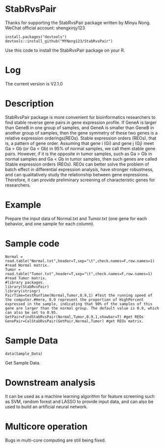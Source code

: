 # StabRvsPair
Thanks for supporting the StabRvsPair package written by Minyu Nong. WeChat official account: shengxinjy123
```
install.packages("devtools")
devtools::install_github("MYNong123/StabRvsPair")
```
Use this code to install the StabRvsPair package on your R.
# Log
The current version is V2.1.0
# Description
StabRvsPair package is more convenient for bioinformatics researchers to find stable reverse gene pairs in gene expression profile.
If GeneA is larger than GeneB in one group of samples, and GeneA is smaller than GeneB in another group of samples, then the gene symmetry of these two genes is a relative expression orderings(REOs).
Stable expression orders (REOs), that is, a pattern of gene order. Assuming that gene i (Gi) and gene j (Gj) meet Ga > Gb (or Ga < Gb) in 95% of normal samples, we call them stable gene pairs.
However, if it is the opposite in tumor samples, such as Ga > Gb in normal samples and Ga < Gb in tumor samples, then such genes are called Stable expression orders (REOs).
REOs can better solve the problem of batch effect in differential expression analysis, have stronger robustness, and can qualitatively study the relationship between gene expressions. Therefore, it can provide preliminary screening of characteristic genes for researchers.
# Example
Prepare the input data of Normal.txt and Tumor.txt (one gene for each behavior, and one sample for each column).
# Sample code
```
Normal = read.table("Normal.txt",header=T,sep="\t",check.names=F,row.names=1) #read Normal matrix.
Tumor = read.table("Tumor.txt",header=T,sep="\t",check.names=F,row.names=1) #read Tumor matrix.
#library packages.
library(StabRvsPair)
library(stringr)
PairTime=testRunTime(Normal,Tumor,0.9,1) #Test the running speed of the computer.#Here, 0.9 represent the proportion of HighPercent expressed in the sample, indicating that 90% of the samples of this gene are larger than the normal group. The default value is 0.9, which can also be set to 0.95.
GetPair=FindStabRvsPair(Normal,Tumor,0.9,1,showbar=T) #get REOs
GenePair=CalStabRvsPair(GetPair,Normal,Tumor) #get REOs matrix.
```
# Sample Data
```
data(Sample_Data)
```
Get Sample Data.
# Downstream analysis
It can be used as a machine learning algorithm for feature screening such as SVM, random forest and LASSO to provide input data, and can also be used to build an artificial neural network.
# Multicore operation
Bugs in multi-core computing are still being fixed.
